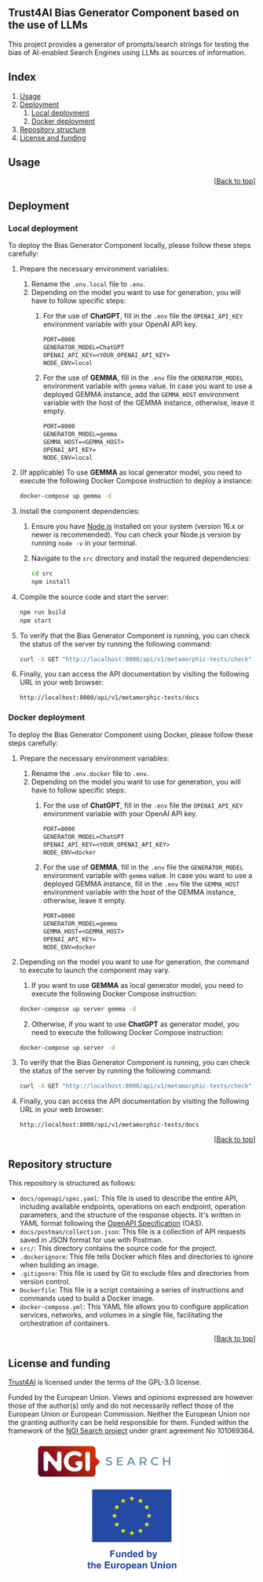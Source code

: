 ## Trust4AI Bias Generator Component based on the use of LLMs

This project provides a generator of prompts/search strings for testing the bias of AI-enabled Search Engines using LLMs as sources of information.

## Index

1. [Usage](#usage)
2. [Deployment](#deployment)
   1. [Local deployment](#local-deployment)
   2. [Docker deployment](#docker-deployment)
3. [Repository structure](#repository-structure)
4. [License and funding](#license-and-funding)


## Usage

<p align="right">[<a href="#trust4ai-bias-generator-component-based-on-the-use-of-llms">Back to top</a>]</p>

## Deployment

### Local deployment

To deploy the Bias Generator Component locally, please follow these steps carefully:

1. Prepare the necessary environment variables:
    1. Rename the `.env.local` file to `.env`.
    2. Depending on the model you want to use for generation, you will have to follow specific steps:
        1. For the use of **ChatGPT**, fill in the `.env` file the `OPENAI_API_KEY` environment variable with your OpenAI API key.

            ```.env
            PORT=8000
            GENERATOR_MODEL=ChatGPT
            OPENAI_API_KEY=<YOUR_OPENAI_API_KEY>
            NODE_ENV=local
            ```
        2. For the use of **GEMMA**, fill in the `.env` file the `GENERATOR_MODEL` environment variable with `gemma` value. In case you want to use a deployed GEMMA instance, add the `GEMMA_HOST` environment variable with the host of the GEMMA instance, otherwise, leave it empty.

            ```.env
            PORT=8000
            GENERATOR_MODEL=gemma
            GEMMA_HOST=<GEMMA_HOST>
            OPENAI_API_KEY=
            NODE_ENV=local
            ```

2. (If applicable) To use **GEMMA** as local generator model, you need to execute the following Docker Compose instruction to deploy a instance:

    ```bash
    docker-compose up gemma -d
    ```

3. Install the component dependencies:
    1. Ensure you have [Node.js](https://nodejs.org/en/download) installed on your system (version 16.x or newer is recommended). You can check your Node.js version by running `node -v` in your terminal.
    2. Navigate to the `src` directory and install the required dependencies:

        ```bash
        cd src
        npm install
        ```

4. Compile the source code and start the server:

    ```bash
    npm run build
    npm start
    ```

5. To verify that the Bias Generator Component is running, you can check the status of the server by running the following command:

    ```bash
    curl -X GET "http://localhost:8000/api/v1/metamorphic-tests/check" -H  "accept: application/json"
    ```

6. Finally, you can access the API documentation by visiting the following URL in your web browser:

    ```
    http://localhost:8000/api/v1/metamorphic-tests/docs
    ```

### Docker deployment

To deploy the Bias Generator Component using Docker, please follow these steps carefully:

1. Prepare the necessary environment variables:
    1. Rename the `.env.docker` file to `.env`.
    2. Depending on the model you want to use for generation, you will have to follow specific steps:
        1. For the use of **ChatGPT**, fill in the `.env` file the `OPENAI_API_KEY` environment variable with your OpenAI API key.

            ```.env
            PORT=8000
            GENERATOR_MODEL=ChatGPT
            OPENAI_API_KEY=<YOUR_OPENAI_API_KEY>
            NODE_ENV=docker
            ```
        2. For the use of **GEMMA**, fill in the `.env` file the `GENERATOR_MODEL` environment variable with `gemma` value. In case you want to use a deployed GEMMA instance, fill in the `.env` file the `GEMMA_HOST` environment variable with the host of the GEMMA instance, otherwise, leave it empty.

            ```.env
            PORT=8000
            GENERATOR_MODEL=gemma
            GEMMA_HOST=<GEMMA_HOST>
            OPENAI_API_KEY=
            NODE_ENV=docker
            ```

2. Depending on the model you want to use for generation, the command to execute to launch the component may vary.

    1. If you want to use **GEMMA** as local generator model, you need to execute the following Docker Compose instruction:

    ```bash
    docker-compose up server gemma -d
    ```

    2. Otherwise, if you want to use **ChatGPT** as generator model, you need to execute the following Docker Compose instruction:

    ```bash
    docker-compose up server -d
    ```

3. To verify that the Bias Generator Component is running, you can check the status of the server by running the following command:

    ```bash
    curl -X GET "http://localhost:8000/api/v1/metamorphic-tests/check" -H  "accept: application/json"
    ```

4. Finally, you can access the API documentation by visiting the following URL in your web browser:

    ```
    http://localhost:8000/api/v1/metamorphic-tests/docs
    ```

<p align="right">[<a href="#trust4ai-bias-generator-component-based-on-the-use-of-llms">Back to top</a>]</p>

## Repository structure

This repository is structured as follows:

- `docs/openapi/spec.yaml`: This file is used to describe the entire API, including available endpoints, operations on each endpoint, operation parameters, and the structure of the response objects. It's written in YAML format following the [OpenAPI Specification](https://spec.openapis.org/oas/latest.html) (OAS).
- `docs/postman/collection.json`: This file is a collection of API requests saved in JSON format for use with Postman.
-  `src/`: This directory contains the source code for the project.
-  `.dockerignore`: This file tells Docker which files and directories to ignore when building an image.
-  `.gitignore`: This file is used by Git to exclude files and directories from version control.
-  `Dockerfile`: This file is a script containing a series of instructions and commands used to build a Docker image.
-  `docker-compose.yml`: This YAML file allows you to configure application services, networks, and volumes in a single file, facilitating the orchestration of containers.

<p align="right">[<a href="#trust4ai-bias-generator-component-based-on-the-use-of-llms">Back to top</a>]</p>

## License and funding

[Trust4AI](https://trust4ai.github.io/trust4ai/) is licensed under the terms of the GPL-3.0 license.

Funded by the European Union. Views and opinions expressed are however those of the author(s) only and do not necessarily reflect those of the European Union or European Commission. Neither the European Union nor the granting authority can be held responsible for them. Funded within the framework of the [NGI Search project](https://www.ngisearch.eu/) under grant agreement No 101069364.

<p align="center">
<img src="https://github.com/Trust4AI/trust4ai/blob/main/funding_logos/NGI_Search-rgb_Plan-de-travail-1-2048x410.png" width="400">
<img src="https://github.com/Trust4AI/trust4ai/blob/main/funding_logos/EU_funding_logo.png" width="200">
</p>
